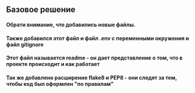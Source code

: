 ## Базовое решение

#### Обрати внимание, что добавились новые файлы. 

#### Также добавился этот файл и файл **.env** c переменными окружения и файл gitignore


#### Этот файл называется readme - он дает представление о том, что в проекте происходит и как работает

#### Так же добавлено расширение flake8 и PEP8 - они следят за тем, чтобы код был оформлен "по правилам"